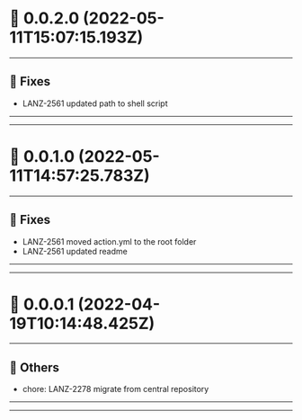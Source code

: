 # :confetti_ball: 0.0.2.0 (2022-05-11T15:07:15.193Z)
- - -
## :bug: Fixes
* LANZ-2561 updated path to shell script
- - -
- - -
# :confetti_ball: 0.0.1.0 (2022-05-11T14:57:25.783Z)
- - -
## :bug: Fixes
* LANZ-2561 moved action.yml to the root folder
* LANZ-2561 updated readme
- - -
- - -
# :confetti_ball: 0.0.0.1 (2022-04-19T10:14:48.425Z)
- - -
## :newspaper: Others
* chore: LANZ-2278 migrate from central repository
- - -
- - -
